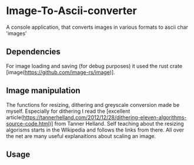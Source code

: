 # Image-To-Ascii-converter
A console application, that converts images in various formats to ascii char 'images'

## Dependencies
For image loading and saving (for debug purposes) it used the rust crate [image(https://github.com/image-rs/image)].

## Image manipulation
The functions for resizing, dithering and greyscale conversion made be myself. Especially for dithering I read the [excellent article(https://tannerhelland.com/2012/12/28/dithering-eleven-algorithms-source-code.html)] from Tanner Helland. Self teaching about the resizing algorisms starts in the WIkipedia and follows the links from there. All over the net are many useful explanaitions about scaling an image.

## Usage

